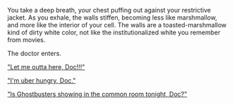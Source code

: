 You take a deep breath, your chest puffing out against your restrictive jacket.
As you exhale, the walls stiffen, becoming less like marshmallow, and more like 
the interior of your cell. The walls are a toasted-marshmallow kind of dirty white 
color, not like the institutionalized white you remember from movies.

The doctor enters.

["Let me outta here, Doc!!!"](let-me-out.md)

["I'm uber hungry, Doc."](hungry.md)

["Is Ghostbusters showing in the common room tonight, Doc?"](ghostbusters.md)
